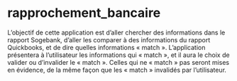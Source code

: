 # rapprochement_bancaire


L’objectif de cette application est d’aller chercher des informations dans le rapport Sogebank, d’aller les comparer à des informations du rapport Quickbooks, et de dire quelles informations « match ». L’application présentera à l’utilisateur les informations qui « match », et il aura le choix de valider ou d’invalider le « match ». Celles qui ne « match » pas seront mises en évidence, de la même façon que les « match » invalidés par l’utilisateur.

